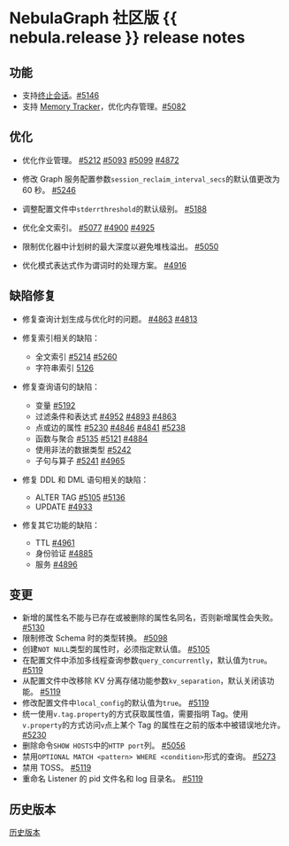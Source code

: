# NebulaGraph 社区版 {{ nebula.release }} release notes

## 功能

- 支持[终止会话](../../3.ngql-guide/17.query-tuning-statements/2.kill-session.md)。[#5146](https://github.com/vesoft-inc/nebula/pull/5146) 
- 支持 [Memory Tracker](../../5.configurations-and-logs/1.configurations/4.storage-config.md)，优化内存管理。[#5082](https://github.com/vesoft-inc/nebula/pull/5082)

## 优化

- 优化作业管理。 [#5212](https://github.com/vesoft-inc/nebula/pull/5212) [#5093](https://github.com/vesoft-inc/nebula/pull/5093) [#5099](https://github.com/vesoft-inc/nebula/pull/5099) [#4872](https://github.com/vesoft-inc/nebula/pull/4872)

- 修改 Graph 服务配置参数`session_reclaim_interval_secs`的默认值更改为 60 秒。 [#5246](https://github.com/vesoft-inc/nebula/pull/5246)

- 调整配置文件中`stderrthreshold`的默认级别。 [#5188](https://github.com/vesoft-inc/nebula/pull/5188) 

- 优化全文索引。 [#5077](https://github.com/vesoft-inc/nebula/pull/5077) [#4900](https://github.com/vesoft-inc/nebula/pull/4900) [#4925](https://github.com/vesoft-inc/nebula/pull/4925) 

- 限制优化器中计划树的最大深度以避免堆栈溢出。 [#5050](https://github.com/vesoft-inc/nebula/pull/5050)

- 优化模式表达式作为谓词时的处理方案。 [#4916](https://github.com/vesoft-inc/nebula/pull/4916)

## 缺陷修复

- 修复查询计划生成与优化时的问题。 [#4863](https://github.com/vesoft-inc/nebula/pull/4863) [#4813](https://github.com/vesoft-inc/nebula/pull/4813)

- 修复索引相关的缺陷：

  - 全文索引 [#5214](https://github.com/vesoft-inc/nebula/pull/5214) [#5260](https://github.com/vesoft-inc/nebula/pull/5260)
  - 字符串索引 [5126](https://github.com/vesoft-inc/nebula/pull/5126)

- 修复查询语句的缺陷：

  - 变量 [#5192](https://github.com/vesoft-inc/nebula/pull/5192)
  - 过滤条件和表达式 [#4952](https://github.com/vesoft-inc/nebula/pull/4952) [#4893](https://github.com/vesoft-inc/nebula/pull/4893) [#4863](https://github.com/vesoft-inc/nebula/pull/4863)
  - 点或边的属性 [#5230](https://github.com/vesoft-inc/nebula/pull/5230) [#4846](https://github.com/vesoft-inc/nebula/pull/4846) [#4841](https://github.com/vesoft-inc/nebula/pull/4841) [#5238](https://github.com/vesoft-inc/nebula/pull/5238)
  - 函数与聚合 [#5135](https://github.com/vesoft-inc/nebula/pull/5135) [#5121](https://github.com/vesoft-inc/nebula/pull/5121) [#4884](https://github.com/vesoft-inc/nebula/pull/4884)
  - 使用非法的数据类型 [#5242](https://github.com/vesoft-inc/nebula/pull/5242)
  - 子句与算子 [#5241](https://github.com/vesoft-inc/nebula/pull/5241) [#4965](https://github.com/vesoft-inc/nebula/pull/4965)

- 修复 DDL 和 DML 语句相关的缺陷：

  - ALTER TAG [#5105](https://github.com/vesoft-inc/nebula/pull/5105) [#5136](https://github.com/vesoft-inc/nebula/pull/5136)
  - UPDATE [#4933](https://github.com/vesoft-inc/nebula/pull/4933)

- 修复其它功能的缺陷：

  - TTL [#4961](https://github.com/vesoft-inc/nebula/pull/4961)
  - 身份验证 [#4885](https://github.com/vesoft-inc/nebula/pull/4885)
  - 服务 [#4896](https://github.com/vesoft-inc/nebula/pull/4896)

## 变更

- 新增的属性名不能与已存在或被删除的属性名同名，否则新增属性会失败。 [#5130](https://github.com/vesoft-inc/nebula/pull/5130)
- 限制修改 Schema 时的类型转换。 [#5098](https://github.com/vesoft-inc/nebula/pull/5098)
- 创建`NOT NULL`类型的属性时，必须指定默认值。 [#5105](https://github.com/vesoft-inc/nebula/pull/5105)
- 在配置文件中添加多线程查询参数`query_concurrently`，默认值为`true`。 [#5119](https://github.com/vesoft-inc/nebula/pull/5119)
- 从配置文件中改移除 KV 分离存储功能参数`kv_separation`，默认关闭该功能。 [#5119](https://github.com/vesoft-inc/nebula/pull/5119)
- 修改配置文件中`local_config`的默认值为`true`。 [#5119](https://github.com/vesoft-inc/nebula/pull/5119)
- 统一使用`v.tag.property`的方式获取属性值，需要指明 Tag。使用`v.property`的方式访问`v`点上某个 Tag 的属性在之前的版本中被错误地允许。 [#5230](https://github.com/vesoft-inc/nebula/pull/5230)
- 删除命令`SHOW HOSTS`中的`HTTP port`列。 [#5056](https://github.com/vesoft-inc/nebula/pull/5056)
- 禁用`OPTIONAL MATCH <pattern> WHERE <condition>`形式的查询。 [#5273](https://github.com/vesoft-inc/nebula/pull/5273)
- 禁用 TOSS。 [#5119](https://github.com/vesoft-inc/nebula/pull/5119)
- 重命名 Listener 的 pid 文件名和 log 目录名。 [#5119](https://github.com/vesoft-inc/nebula/pull/5119)

## 历史版本

[历史版本](https://www.nebula-graph.com.cn/tags/%E5%8F%91%E7%89%88%E8%AF%B4%E6%98%8E)
